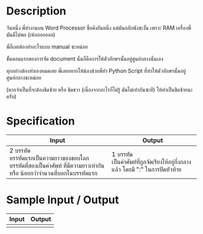# Description
วันหนึ่ง พี่ทำงานบน Word Processor ชื่อดังอันหนึ่ง แต่มันกลับพังซะงั้น เพราะ RAM เครื่องพี่มันมีไม่พอ (เห้อออออออ)

พี่ก็เลยต้องทำอะไรแบบ manual ซะหน่อย

ขั้นตอนแรกของการจัด document นั่นก็คือการให้ตัวอักษรนั้นอยู่ศูนย์กลางนั่นเอง

ทุกอย่างต้องทำเองหมดเลย พี่เลยอยากให้น้องช่วยพี่ทำ Python Script ที่ทำให้ตัวอักษรนั้นอยู่ศูนย์กลางซะหน่อย

(หากจำเป็นที่จะต้องชิดซ้าย หรือ ชิดขวา (เนื่องจากอะไรก็ไม่รู้ มันไม่เท่ากันซะที) ให้ทำเป็นชิดซ้ายนะครับ)

# Specification
|Input|Output|
|-|-|
|2 บรรทัด <br> บรรทัดแรกเป็นความยาวของขอบโลก <br> บรรทัดที่สองเป็นคำศัพท์ ที่มีความยาวเท่ากัน หรือ น้อยกว่าจำนวนที่บอกในบรรทัดแรก|1 บรรทัด <br>  เป็นคำศัพท์ที่ถูกจัดเรียงให้อยู่กึ่งกลางแล้ว โดยมี ":" ในการปิดหัวท้าย|

# Sample Input / Output
|Input|Output|
|-|-|
|||
